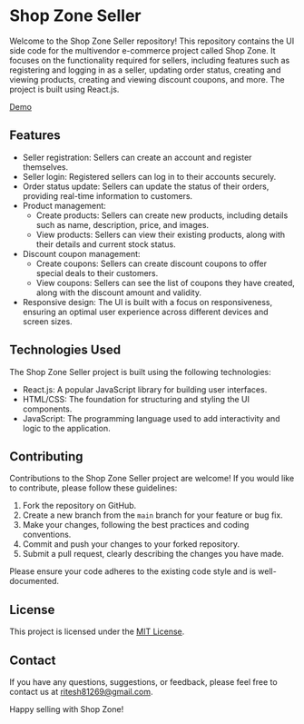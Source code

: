 # Shop Zone Seller

Welcome to the Shop Zone Seller repository! This repository contains the UI side code for the multivendor e-commerce project called Shop Zone. It focuses on the functionality required for sellers, including features such as registering and logging in as a seller, updating order status, creating and viewing products, creating and viewing discount coupons, and more. The project is built using React.js.

[Demo](https://shop-zone-seller.web.app/)

## Features

- Seller registration: Sellers can create an account and register themselves.
- Seller login: Registered sellers can log in to their accounts securely.
- Order status update: Sellers can update the status of their orders, providing real-time information to customers.
- Product management:
  - Create products: Sellers can create new products, including details such as name, description, price, and images.
  - View products: Sellers can view their existing products, along with their details and current stock status.
- Discount coupon management:
  - Create coupons: Sellers can create discount coupons to offer special deals to their customers.
  - View coupons: Sellers can see the list of coupons they have created, along with the discount amount and validity.
- Responsive design: The UI is built with a focus on responsiveness, ensuring an optimal user experience across different devices and screen sizes.

## Technologies Used

The Shop Zone Seller project is built using the following technologies:

- React.js: A popular JavaScript library for building user interfaces.
- HTML/CSS: The foundation for structuring and styling the UI components.
- JavaScript: The programming language used to add interactivity and logic to the application.


## Contributing

Contributions to the Shop Zone Seller project are welcome! If you would like to contribute, please follow these guidelines:

1. Fork the repository on GitHub.
2. Create a new branch from the `main` branch for your feature or bug fix.
3. Make your changes, following the best practices and coding conventions.
4. Commit and push your changes to your forked repository.
5. Submit a pull request, clearly describing the changes you have made.

Please ensure your code adheres to the existing code style and is well-documented.

## License

This project is licensed under the [MIT License](LICENSE).

## Contact

If you have any questions, suggestions, or feedback, please feel free to contact us at [ritesh81269@gmail.com](mailto:ritesh81269@gmail.com).

Happy selling with Shop Zone!
